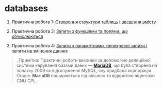 databases
=========


1. Практична робота 1: [Створення структури таблиць і введення вмісту](./work1/)

2. Практична робота 3: [Запити з функціями та полями, що обчислюються](./work3/)

3. Практична робота 4: [Запити з параметрами, перехресні запити і запити на змінення данних](./work4/)


> _Примітка: Практичні роботи виконані за допомогою реляційної системи керування базами даних — **[MariaDB](https://mariadb.org/)**, що була створена на початку 2009 як відгалуження MySQL, яку придбала корпорація Oracle. **MariaDB** поширюється під вільною та відкритою ліцензією GNU GPL.

